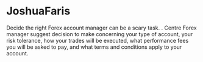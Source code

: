 # JoshuaFaris
Decide the right Forex account manager can be a scary task. . Centre Forex manager suggest decision to make concerning your type of account, your risk tolerance, how your trades will be executed, what performance fees you will be asked to pay, and what terms and conditions apply to your account.
